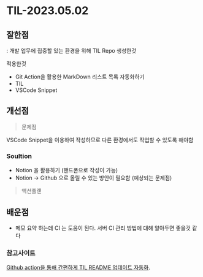 # TIL-2023.05.02


## 잘한점
: 개발 업무에 집중할 있는 환경을 위해 TIL Repo 생성한것

적용한것 
- Git Action을 활용한 MarkDown 리스트 목록 자동화하기
- TIL
- VSCode Snippet

## 개선점

> 문제점

VSCode Snippet을 이용하여 작성하므로 다른 환경에서도 작업할 수 있도록 해야함

### Soultion
- Notion 을 활용하기 (핸드폰으로 작성이 가능)
- Notion -> Github 으로 올릴 수 있는 방안이 필요함 (예상되는 문제점)

> 액션플랜


## 배운점

- 메모 요약 하는데 CI 는 도움이 된다. 서버 CI 관리 방법에 대해 알아두면 좋을것 같다

### 참고사이트
[Github action을 통해 간편하게 TIL README 업데이트 자동화](https://velog.io/@2yeseul/Github-action%EC%9D%84-%ED%86%B5%ED%95%B4-%EA%B0%84%ED%8E%B8%ED%95%98%EA%B2%8C-TIL-README-%EC%97%85%EB%8D%B0%EC%9D%B4%ED%8A%B8-%ED%95%98%EA%B8%B0).
